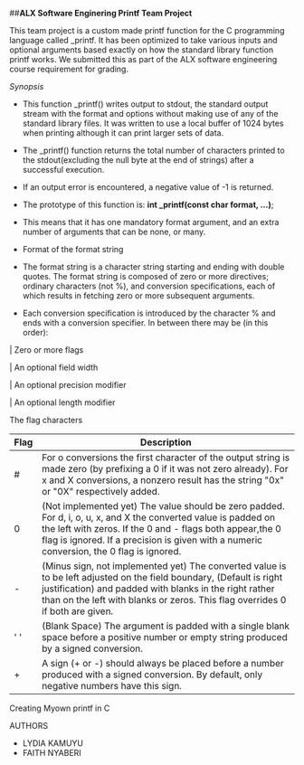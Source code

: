 ##**ALX Software Enginering Printf Team Project**

This team project is a custom made printf function for the C programming language called _printf. It has been optimized to take various inputs and optional arguments based exactly on how the standard library function printf works. We submitted this as part of the ALX software engineering course requirement for grading.

*Synopsis*

 - This function _printf() writes output to stdout, the standard output stream with the format and options without making use of any of the standard library files. It was written to use a local buffer of 1024 bytes when printing although it can print larger sets of data.

 - The _printf() function returns the total number of characters printed to the stdout(excluding the null byte at the end of strings) after a successful execution.

 - If an output error is encountered, a negative value of -1 is returned.

 - The prototype of this function is: **int _printf(const char format, ...)**;

 - This means that it has one mandatory format argument, and an extra number of arguments that can be none, or many.

 - Format of the format string

 - The format string is a character string starting and ending with double quotes. The format string is composed of zero or more directives; ordinary characters (not %), and conversion specifications, each of which results in fetching zero or more subsequent arguments.

 - Each conversion specification is introduced by the character % and ends with a conversion specifier. In between there may be (in this order):

| Zero or more flags

| An optional field width

| An optional precision modifier

| An optional length modifier

The flag characters

| Flag | Description |
| --------| ------------ |
| # | For o conversions the first character of the output string is made zero (by prefixing a 0 if it was not zero already). For x and X conversions, a nonzero result has the string "0x" or "0X" respectively added. |
| 0 | (Not implemented yet) The value should be zero padded. For d, i, o, u, x, and X the converted value is padded on the left with zeros. If the 0 and - flags both appear,the 0 flag is ignored. If a precision is given with a numeric conversion, the 0 flag is ignored. |
| - | (Minus sign, not implemented yet) The converted value is to be left adjusted on the field boundary, (Default is right justification) and padded with blanks in the right rather than on the left with blanks or zeros. This flag overrides 0 if both are given. |
| ' ' | (Blank Space) The argument is padded with a single blank space before a positive number or empty string produced by a signed conversion. |
| + | A sign (+ or -) should always be placed before a number produced with a signed conversion. By default, only negative numbers have this sign. |

Creating Myown printf in C


AUTHORS
 - LYDIA KAMUYU
 - FAITH NYABERI

